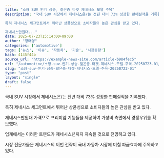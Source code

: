```yaml
---
title: "소형 SUV 인기 상승, 젊은층 타겟 제네시스 모델 주목"
description: "국내 SUV 시장에서 제네시스은/는 전년 대비 73% 성장한 판매실적을 기록했다.

특히 제네시스 세그먼트에서 뛰어난 상품성으로 소비자들의 높은 관심을 받고 있다.

제네시스만원대..."
date: 2025-07-23T15:14:00+09:00
author: "정태영"
categories: ['automotive']
tags: ['뉴스', '이슈', '자동차', '기술', '시장동향']
hash: 4145f44b
source_url: "https://example-news-site.com/article-b984fec5"
url: "/automotive/소형-suv-인기-상승-젊은층-타겟-제네시스-모델-주목-20250723-01/"
slug: "소형-suv-인기-상승-젊은층-타겟-제네시스-모델-주목-20250723-01"
type: "post"
layout: "single"
draft: false
---
```


국내 SUV 시장에서 제네시스은/는 전년 대비 73% 성장한 판매실적을 기록했다.

특히 제네시스 세그먼트에서 뛰어난 상품성으로 소비자들의 높은 관심을 받고 있다.

제네시스만원대 가격으로 프리미엄 기능들을 제공하여 가성비 측면에서 경쟁우위를 확보했다.

업계에서는 이러한 트렌드가 제네시스년까지 지속될 것으로 전망하고 있다.

시장 전문가들은 제네시스의 이번 전략이 국내 자동차 시장에 미칠 파급효과에 주목하고 있다.

